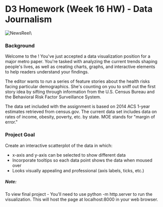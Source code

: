 # D3 Homework (Week 16 HW) - Data Journalism

![NewsReel](https://media.giphy.com/media/v2xIous7mnEYg/giphy.gif)\

### Background
Welcome to the ! You've just accepted a data visualization position for a major metro paper. You're tasked with analyzing the current trends shaping people's lives, as well as creating charts, graphs, and interactive elements to help readers understand your findings.

The editor wants to run a series of feature stories about the health risks facing particular demographics. She's counting on you to sniff out the first story idea by sifting through information from the U.S. Census Bureau and the Behavioral Risk Factor Surveillance System.

The data set included with the assignment is based on 2014 ACS 1-year estimates retrieved from census.gov. The current data set includes data on rates of income, obesity, poverty, etc. by state. MOE stands for "margin of error."

### Project Goal
Create an interactive scatterplot of the data in which:
- x-axis and y-axis can be selected to show different data
- Incorporate tooltips so each data point shows the data when moused over
- Looks visually appealing and professional (axis labels, ticks, etc.)

##### Note: 
To view final project - You'll need to use python -m http.server to run the visualization. This will host the page at localhost:8000 in your web browser.
